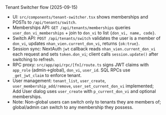 Tenant Switcher flow (2025-09-15)
- UI: `src/components/tenant-switcher.tsx` shows memberships and POSTs to `/api/tenants/switch`.
- Memberships API: `GET /api/tenants/memberships` queries `user_don_vi_memberships` + join to `don_vi` to list `{don_vi, name, code}`.
- Switch API: `POST /api/tenants/switch` validates the user is a member of `don_vi`, updates `nhan_vien.current_don_vi`, returns `{ok:true}`.
- Session sync: NextAuth `jwt` callback reads `nhan_vien.current_don_vi` each request and sets `token.don_vi`; client calls `session.update()` after switching to refresh.
- RPC proxy: `src/app/api/rpc/[fn]/route.ts` signs JWT claims with `app_role` (admin→global), `don_vi`, `user_id`. SQL RPCs use `_get_jwt_claim` to enforce tenant.
- User management: `tenant_list`, `user_create`, `user_membership_add/remove`, `user_set_current_don_vi` implemented; Add User dialog uses `user_create` with `p_current_don_vi` and optional memberships.
- Note: Non-global users can switch only to tenants they are members of; global/admin can switch to any membership they possess.